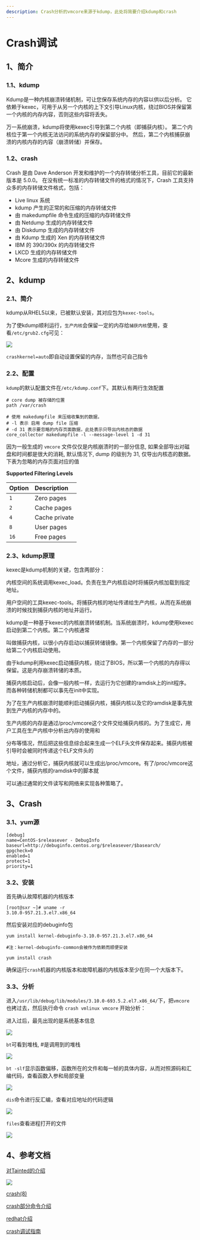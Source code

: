 ```yaml
---
description: Crash分析的vmcore来源于kdump，此处将简要介绍kdump和crash
---
```


# Crash调试

## 1、简介

### 1.1、kdump

Kdump是一种内核崩溃转储机制，可让您保存系统内存的内容以供以后分析。 它依赖于kexec，可用于从另一个内核的上下文引导Linux内核，绕过BIOS并保留第一个内核的内存内容，否则这些内容将丢失。

万一系统崩溃，kdump将使用kexec引导到第二个内核（即捕获内核）。 第二个内核位于第一​​个内核无法访问的系统内存的保留部分中。 然后，第二个内核捕获崩溃的内核内存的内容（崩溃转储）并保存。

### 1.2、crash

Crash 是由 Dave Anderson 开发和维护的一个内存转储分析工具，目前它的最新版本是 5.0.0。 在没有统一标准的内存转储文件的格式的情况下，Crash 工具支持众多的内存转储文件格式，包括：

* Live linux 系统
* kdump 产生的正常的和压缩的内存转储文件
* 由 makedumpfile 命令生成的压缩的内存转储文件
* 由 Netdump 生成的内存转储文件
* 由 Diskdump 生成的内存转储文件
* 由 Kdump 生成的 Xen 的内存转储文件
* IBM 的 390/390x 的内存转储文件
* LKCD 生成的内存转储文件
* Mcore 生成的内存转储文件

## 2、kdump

### 2.1、简介

kdump从RHEL5以来，已被默认安装，其对应包为`kexec-tools`。

为了使kdump顺利运行，`生产内核`会保留一定的内存给`捕获内核`使用，查看`/etc/grub2.cfg`可见：

![](../.gitbook/assets/image%20%2811%29.png)

`crashkernel=auto`即自动设置保留的内存，当然也可自己指令

### 2.2、配置

`kdump`的默认配置文件在`/etc/kdump.conf`下。其默认有两行生效配置

```text
# core dump 被存储的位置
path /var/crash

# 使用 makedumpfile 来压缩收集到的数据，
# -l 表示 启用 dump file 压缩
# -d 31 表示要忽略的内存页面数据，此处表示只导出内核态的数据
core_collector makedumpfile -l --message-level 1 -d 31
```

因为一般生成的 `vmcore` 文件仅仅是内核崩溃时的一部分信息, 如果全部导出对磁盘和时间都是很大的消耗, 默认情况下, dump 的级别为 31, 仅导出内核态的数据。下表为忽略的内存页面对应的值

**Supported Filtering Levels**

| Option | Description |
| :--- | :--- |
| `1` | Zero pages |
| `2` | Cache pages |
| `4` | Cache private |
| `8` | User pages |
| `16` | Free pages |

### 2.3、kdump原理

kexec是kdump机制的关键，包含两部分：

内核空间的系统调用kexec\_load。负责在生产内核启动时将捕获内核加载到指定地址。

用户空间的工具kexec-tools。将捕获内核的地址传递给生产内核，从而在系统崩溃的时候找到捕获内核的地址并运行。

kdump是一种基于kexec的内核崩溃转储机制。当系统崩溃时，kdump使用kexec启动到第二个内核。第二个内核通常

叫做捕获内核，以很小内存启动以捕获转储镜像。第一个内核保留了内存的一部分给第二个内核启动使用。

由于kdump利用kexec启动捕获内核，绕过了BIOS，所以第一个内核的内存得以保留。这是内存崩溃转储的本质。

捕获内核启动后，会像一般内核一样，去运行为它创建的ramdisk上的init程序。而各种转储机制都可以事先在init中实现。

为了在生产内核崩溃时能顺利启动捕获内核，捕获内核以及它的ramdisk是事先放到生产内核的内存中的。

生产内核的内存是通过/proc/vmcore这个文件交给捕获内核的。为了生成它，用户工具在生产内核中分析出内存的使用和

分布等情况，然后把这些信息综合起来生成一个ELF头文件保存起来。捕获内核被引导时会被同时传递这个ELF文件头的

地址，通过分析它，捕获内核就可以生成出/proc/vmcore。有了/proc/vmcore这个文件，捕获内核的ramdisk中的脚本就

可以通过通常的文件读写和网络来实现各种策略了。

## 3、Crash

### 3.1、yum源

```text
[debug]
name=CentOS-$releasever - DebugInfo
baseurl=http://debuginfo.centos.org/$releasever/$basearch/
gpgcheck=0
enabled=1
protect=1
priority=1
```

### 3.2、安装

首先确认故障机器的内核版本

```text
[root@sxr ~]# uname -r
3.10.0-957.21.3.el7.x86_64
```

然后安装对应的debuginfo包

```text
yum install kernel-debuginfo-3.10.0-957.21.3.el7.x86_64

#注：kernel-debuginfo-common会被作为依赖而顺便安装

yum install crash
```

确保运行`crash`机器的内核版本和故障机器的内核版本至少在同一个大版本下。

### 3.3、分析

进入`/usr/lib/debug/lib/modules/3.10.0-693.5.2.el7.x86_64/`下，把`vmcore`也拷过去，然后执行命令 `crash vmlinux vmcore` 开始分析：

进入过后，最先出现的是系统基本信息

![](../.gitbook/assets/image%20%283%29.png)

`bt`可看到堆栈, \#是调用到的堆栈

![](../.gitbook/assets/image%20%2826%29.png)

`bt -slf`显示函数偏移，函数所在的文件和每一帧的具体内容，从而对照源码和汇编代码，查看函数入参和局部变量

![](../.gitbook/assets/image%20%2842%29.png)

`dis`命令进行反汇编，查看对应地址的代码逻辑

![](../.gitbook/assets/image%20%282%29.png)

`files`查看进程打开的文件

![](../.gitbook/assets/image%20%2856%29.png)

## 4、参考文档

[对Tainted的介绍](https://www.kernel.org/doc/html/latest/admin-guide/tainted-kernels.html)

![](../.gitbook/assets/image%20%2829%29.png)

[crash\(8\)](https://linux.die.net/man/8/crash)

[crash部分命令介绍](https://www.jianshu.com/p/ad03152a0a53)

[redhat介绍](https://access.redhat.com/documentation/en-us/red_hat_enterprise_linux/7/html/kernel_administration_guide/kernel_crash_dump_guide#chap-introduction-to-kdump)

[crash调试指南](https://github.com/xuliker/kde/issues/65)



